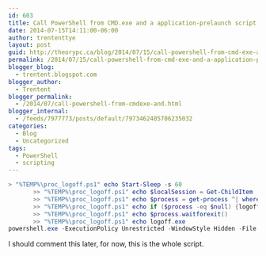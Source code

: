 ```yaml
---
id: 603
title: Call PowerShell from CMD.exe and a application-prelaunch script that logs the user off when the application is exited.
date: 2014-07-15T14:11:00-06:00
author: trententtye
layout: post
guid: http://theorypc.ca/blog/2014/07/15/call-powershell-from-cmd-exe-and-a-application-prelaunch-script-that-logs-the-user-off-when-the-application-is-exited/
permalink: /2014/07/15/call-powershell-from-cmd-exe-and-a-application-prelaunch-script-that-logs-the-user-off-when-the-application-is-exited/
blogger_blog:
  - trentent.blogspot.com
blogger_author:
  - Trentent
blogger_permalink:
  - /2014/07/call-powershell-from-cmdexe-and.html
blogger_internal:
  - /feeds/7977773/posts/default/7973462405706235032
categories:
  - Blog
  - Uncategorized
tags:
  - PowerShell
  - scripting
---
```


```powershell
> "%TEMP%\proc_logoff.ps1" echo Start-Sleep -s 60
       >> "%TEMP%\proc_logoff.ps1" echo $localSession = Get-ChildItem 'HKCU:\Volatile Environment' -name
       >> "%TEMP%\proc_logoff.ps1" echo $process = get-process ^| where {$_.sessionID -eq $localSession} ^| where {$_.processName -eq "MetaVision"}
       >> "%TEMP%\proc_logoff.ps1" echo if ($process -eq $null) {logoff.exe}
       >> "%TEMP%\proc_logoff.ps1" echo $process.waitforexit()
       >> "%TEMP%\proc_logoff.ps1" echo logoff.exe
powershell.exe -ExecutionPolicy Unrestricted -WindowStyle Hidden -File "%TEMP%\proc_logoff.ps1
```


I should comment this later, for now, this is the whole script.

<!-- AddThis Advanced Settings generic via filter on the_content -->

<!-- AddThis Share Buttons generic via filter on the_content -->